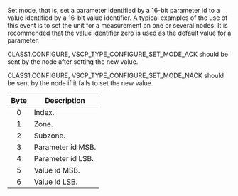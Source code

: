 Set mode, that is, set a parameter identified by a 16-bit parameter id to a value identified by a 16-bit value identifier. A typical examples of the use of this event is to set the unit for a measurement on one or several nodes. It is recommended that the value identifier zero is used as the default value for a parameter.

CLASS1.CONFIGURE, VSCP_TYPE_CONFIGURE_SET_MODE_ACK should be sent by the node after setting the new value.

CLASS1.CONFIGURE, VSCP_TYPE_CONFIGURE_SET_MODE_NACK should be sent by the node if it fails to set the new value.

 | Byte | Description | 
 | :----: | ----------- | 
 | 0    | Index.                | 
 | 1    | Zone.                 | 
 | 2    | Subzone.              | 
 | 3    | Parameter id MSB. | 
 | 4    | Parameter id LSB. |
 | 5    | Value id MSB. | 
 | 6    | Value id LSB. |
